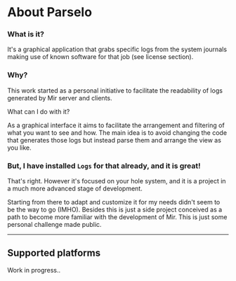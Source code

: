 # About Parselo

### What is it? 

It's a graphical application that grabs specific logs from the system journals making use of known software for that job (see license section).

### Why? 

This work started as a personal initiative to facilitate the readability of logs generated by Mir server and clients.

What can I do with it?

As a graphical interface it aims to facilitate the arrangement and filtering of what you want to see and how. The main idea is to avoid changing the code that generates those logs but instead parse them and arrange the view as you like.

### But, I have installed `Logs` for that already, and it is great!

That's right. However it's focused on your hole system, and it is a project in a much more advanced stage of development.

Starting from there to adapt and customize it for my needs didn't seem to be the way to go (IMHO). Besides this is just a side project conceived as a path to become more familiar with the development of Mir. This is just some personal challenge made public.

---

## Supported platforms

Work in progress..

